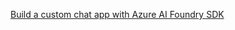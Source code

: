 [Build a custom chat app with Azure AI Foundry SDK](https://learn.microsoft.com/en-us/azure/ai-studio/tutorials/copilot-sdk-create-resources?tabs=windows)
